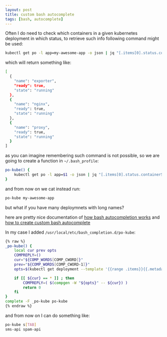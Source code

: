 ```yaml
---
layout: post
title: custom bash autocomplete
tags: [bash, autocomplete]
---
```


<amp-img src="/images/2020/bash_autocomplete/bash_autocomplete.gif" alt="bash autocomplete for custom function" width="643" height="431"></amp-img>

Often I do need to check which containers in a given kubernetes deployment in which status, to retrieve such info following command might be used:

```bash
kubectl get po -l app=my-awesome-app -o json | jq "[.items[0].status.containerStatuses[] | {name: .name, ready: .ready, state: .state | keys[0]}]"
```

which will return something like:

```bash
[
  {
    "name": "exporter",
    "ready": true,
    "state": "running"
  },
  {
    "name": "nginx",
    "ready": true,
    "state": "running"
  },
  {
    "name": "proxy",
    "ready": true,
    "state": "running"
  }
]
```

as you can imagine remembering such command is not possible, so we are going to create a function in `~/.bash_profile`:

```bash
po-kube() {
    kubectl get po -l app=$1 -o json | jq "[.items[0].status.containerStatuses[] | {name: .name, ready: .ready, state: .state | keys[0]}]"
}
```

and from now on we cat instead run:

```bash
po-kube my-awesome-app
```

but what if you have many deploymnets with long names?

here are pretty nice documentation of [how bash autocompletion works](https://debian-administration.org/article/316/An_introduction_to_bash_completion_part_1) and [how to create custom bash autocomplete](https://debian-administration.org/article/317/An_introduction_to_bash_completion_part_2)

In my case I added `/usr/local/etc/bash_completion.d/po-kube`:

```bash
{% raw %}
_po-kube() {
    local cur prev opts
    COMPREPLY=()
    cur="${COMP_WORDS[COMP_CWORD]}"
    prev="${COMP_WORDS[COMP_CWORD-1]}"
    opts=$(kubectl get deployment --template '{{range .items}}{{.metadata.name}}{{" "}}{{end}}')

    if [[ ${cur} == * ]] ; then
        COMPREPLY=( $(compgen -W "${opts}" -- ${cur}) )
        return 0
    fi
}
complete -F _po-kube po-kube
{% endraw %}
```

and from now on I can do something like:

```bash
po-kube s[TAB]
sms-api spam-api
```
